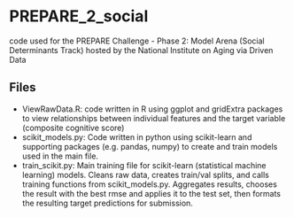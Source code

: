 # PREPARE_2_social
code used for the PREPARE Challenge - Phase 2: Model Arena (Social Determinants Track) hosted by the National Institute on Aging via Driven Data


## Files 
* ViewRawData.R: code written in R using ggplot and gridExtra packages to view relationships between individual features and the target variable (composite cognitive score)
* scikit_models.py: Code written in python using scikit-learn and supporting packages (e.g. pandas, numpy) to create and train models used in the main file.
* train_scikit.py: Main training file for scikit-learn (statistical machine learning) models. Cleans raw data, creates train/val splits, and calls training functions from scikit_models.py. Aggregates results, chooses the result with the best rmse and applies it to the test set, then formats the resulting target predictions for submission.

